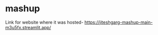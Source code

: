 # mashup

Link for website where it was hosted- https://jiteshgarg-mashup-main-m3u5fx.streamlit.app/
